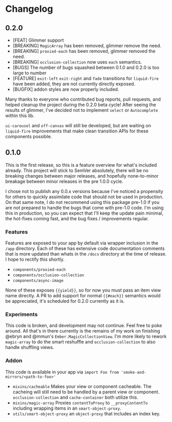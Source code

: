 # Changelog

## 0.2.0

- [FEAT] Glimmer support
- [BREAKING] `MagicArray` has been removed, glimmer remove the need.
- [BREAKING] `proxied-each` has been removed, glimmer removed the need.
- [BREAKING] `occlusion-collection` now uses `each` semantics.
- [BUGS] The number of bugs squashed between 0.1.0 and 0.2.0 is too large to number
- [FEATURE] `exit-left` `exit-right` and `fade` transitions for `liquid-fire` have been added,
they are not currently directly exposed.
- [BUGFIX] addon styles are now properly included.

Many thanks to everyone who contributed bug reports, pull requests, and helped cleanup
the project during the 0.2.0 beta cycle!  After seeing the results of glimmer, I've
decided not to implement `select` or `Autocomplete` within this lib.

`ui-carousel` and `off-canvas` will still be developed, but are waiting on `liquid-fire`
improvements that make clean transition APIs for these components possible.

## 0.1.0

This is the first release, so this is a feature overview for what's included already.
This project will stick to SemVer absolutely, there will be no breaking changes
between major releases, and hopefully none-to-minor breakage between minor releases in
the pre 1.0.0 cycle.

I chose not to publish any 0.0.x versions because I've noticed a propensity for others to
quickly assimilate code that should not be used in production.  On that same note, I do
not recommend using this package pre-1.0 if you are not prepared to handle the bugs that
come with pre-1.0 code.  I'm using this in production, so you can expect that I'll keep
the update pain minimal, the hot-fixes coming fast, and the bug fixes / improvements regular.

### Features

Features are exposed to your app by default via wrapper inclusion in the `/app` directory.
Each of these has extensive code documentation comments that is more updated than whats
in the `/docs` directory at the time of release.  I hope to rectify this shortly.

- `components/proxied-each`
- `components/occlusion-collection`
- `components/async-image`

None of these exposes `{{yield}}`, so for now you must pass an item view name directly.
A PR to add support for normal `{{#each}}` semantics would be appreciated, it's scheduled
for 0.2.0 currently as it is.

### Experiments

This code is broken, and development may not continue.  Feel free to poke around.
All that's in there currently is the remains of my work on finishing @ebryn and @mmun's
`Ember.MagicCollectionView`.  I'm more likely to rework `magic-array` to do the smart
reshuffle and `occlusion-collection` to also handle shuffling views.

### Addon

This code is available in your app via `import Foo from 'smoke-and-mirrors/<path-to-foo>'`

- `mixins/cacheable` Makes your view or component cacheable.  The cacheing will still
need to be handled by a parent view or component.  `occlusion-collection` and `cache-container`
both utilize this.
- `mixins/magic-array` Proxies `contentToProxy` to `__proxyContentTo` including wrapping
items in an `smart-object-proxy`.
- `utils/smart-object-proxy` an `object-proxy` that includes an index key.

